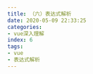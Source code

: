 ```yaml
---
title: （六）表达式解析
date: 2020-05-09 22:33:25
categories:
- vue深入理解
index: 6
tags:
- vue
- 表达式解析
---
```

